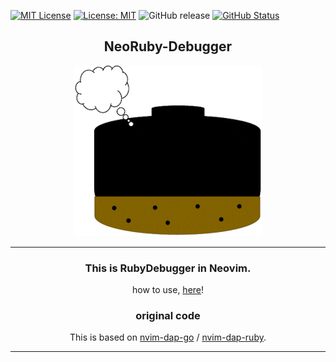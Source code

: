 [![MIT License](http://img.shields.io/badge/license-MIT-blue.svg?style=flat)](LICENSE) [![License: MIT](https://img.shields.io/badge/License-MIT-yellow.svg)](https://opensource.org/licenses/MIT) ![GitHub release](https://img.shields.io/github/release/takkii/neoruby-debugger.svg?style=flat) [![GitHub Status](https://img.shields.io/github/last-commit/takkii/neoruby-debugger.svg?style=flat)](GitHub)

<div align="center">
  <p><h2>NeoRuby-Debugger</h2></p>
</div>

<div align="center">
  <p><img src="https://github.com/takkii/photo/blob/main/images/bowbow_hon.gif" alt="bowbow_images" title="logo"></p>
</div>

<hr />

<div align="center">
  <p><h3>This is RubyDebugger in Neovim.</h3></p>
</div>

<div align="center">
   <p>how to use, <a href="https://github.com/takkii/neoruby-debugger/wiki/manual">here</a>!</p>
</div>

<div align="center">
  <p><h3>original code</h3></p>
</div>

<div align="center">
   <p>This is based on <a href="https://github.com/leoluz/nvim-dap-go">nvim-dap-go</a> / <a href="https://github.com/suketa/nvim-dap-ruby">nvim-dap-ruby</a>.</p>
</div>

<hr />
